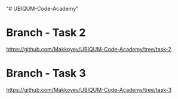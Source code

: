 "# UBIQUM-Code-Academy" 


# Branch - Task 2
https://github.com/Makkoyev/UBIQUM-Code-Academy/tree/task-2

# Branch - Task 3
https://github.com/Makkoyev/UBIQUM-Code-Academy/tree/task-3


